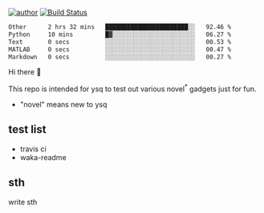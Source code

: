 [![author](https://img.shields.io/badge/author-ysq-green)](https://github.com/Yang-Shiqin)
[![Build Status](https://app.travis-ci.com/Yang-Shiqin/testall.svg?branch=main)](https://app.travis-ci.com/Yang-Shiqin/testall)

<!--START_SECTION:waka-->

```txt
Other      2 hrs 32 mins   ███████████████████████░░   92.46 %
Python     10 mins         █▓░░░░░░░░░░░░░░░░░░░░░░░   06.27 %
Text       0 secs          ░░░░░░░░░░░░░░░░░░░░░░░░░   00.53 %
MATLAB     0 secs          ░░░░░░░░░░░░░░░░░░░░░░░░░   00.47 %
Markdown   0 secs          ░░░░░░░░░░░░░░░░░░░░░░░░░   00.27 %
```

<!--END_SECTION:waka-->

Hi there 👋

This repo is intended for ysq to test out various novel<sup>*</sup> gadgets just for fun.

- "novel" means new to ysq

## test list
- travis ci
- waka-readme


## sth
write sth

